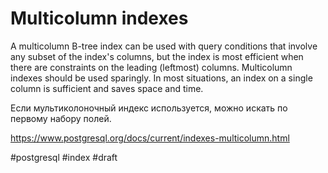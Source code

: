 # Multicolumn indexes

A multicolumn B-tree index can be used with query conditions that involve any subset of the index's columns, but the index is most efficient when there are constraints on the leading (leftmost) columns. 
Multicolumn indexes should be used sparingly. In most situations, an index on a single column is sufficient and saves space and time. 

Если мультиколоночный индекс используется, можно искать по первому набору полей.

https://www.postgresql.org/docs/current/indexes-multicolumn.html

#postgresql #index
#draft